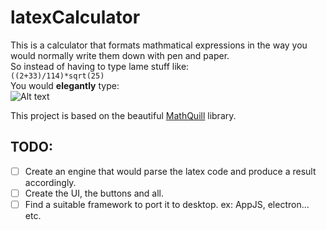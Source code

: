 # latexCalculator
This is a calculator that formats mathmatical expressions in the way you would normally write them down with pen and paper. </br>
So instead of having to type lame stuff like: </br>
`((2+33)/114)*sqrt(25)` </br>
You would **elegantly** type: </br>
![Alt text](/latexMath.png?raw=true "Latex Math")
</br>

This project is based on the beautiful [MathQuill](https://github.com/mathquill/mathquill) library.

## TODO:
* [ ] Create an engine that would parse the latex code and produce a result accordingly.
* [ ] Create the UI, the buttons and all.
* [ ] Find a suitable framework to port it to desktop. ex: AppJS, electron... etc.

